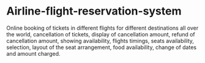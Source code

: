 # Airline-flight-reservation-system
Online booking of tickets in different flights for different destinations all over the world, cancellation of tickets, display of cancellation amount, refund of cancellation amount, showing  availability, flights timings, seats availability, selection, layout of the seat arrangement, food availability, change of dates and amount charged.
